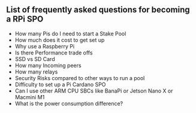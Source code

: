 ## List of frequently asked questions for becoming a RPi SPO

- How many Pis do I need to start a Stake Pool
- How much does it cost to get set up
- Why use a Raspberry Pi
- Is there Performance trade offs
- SSD vs SD Card
- How many Incoming peers
- How many relays
- Security Risks compared to other ways to run a pool
- Difficulty to set up a Pi Cardano SPO
- Can I use other ARM CPU SBCs like BanaPi or Jetson Nano X or Macmini M1
- What is the power consumption difference?

